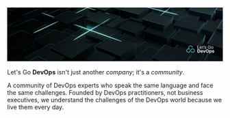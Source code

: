 [![Banner](https://github.com/letsgodevops/.github/blob/main/profile/lgd-bg.png?raw=true)](https://letsgodevops.pl/)

Let's Go **DevOps** isn't just another *company*; it's a *community*.

A community of DevOps experts who speak the same language and face the same challenges.
Founded by DevOps practitioners, not business executives, we understand the challenges of
the DevOps world because we live them every day.
